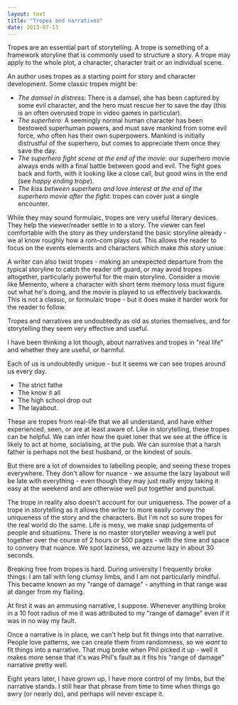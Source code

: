 ```yaml
---
layout: text
title: "Tropes and narratives"
date: 2013-07-13
---
```


Tropes are an essential part of storytelling. A trope is something of a framework storyline that is commonly used to structure a story. A trope may apply to the whole plot, a character, character trait or an individual scene.

An author uses tropes as a starting point for story and character development. Some classic tropes might be:

* _The damsel in distress_: There is a damsel, she has been captured by some evil character, and the hero must rescue her to save the day (this is an often overused trope in video games in particular).
* _The superhero_: A seemingly normal human character has been bestowed superhuman powers, and must save mankind from some evil force, who often has their own superpowers. Mankind is initially distrustful of the superhero, but comes to appreciate them once they save the day.
* _The superhero fight scene at the end of the movie_: our superhero movie always ends with a final battle between good and evil. The fight goes back and forth, with it looking like a close call, but good wins in the end (see _happy ending trope_).
* _The kiss between superhero and love interest at the end of the superhero movie after the fight_: tropes can cover just a single encounter.

While they may sound formulaic, tropes are very useful literary devices. They help the viewer/reader settle in to a story. The viewer can feel comfortable with the story as they understand the basic storyline already - we al know roughly how a rom-com plays out. This allows the reader to focus on the events elements and characters which make _this_ story uniue.

A writer can also twist tropes - making an unexpected departure from the typical storyline to catch the reader off guard, or may avoid tropes altogether, particularly powerful for the main storyline. Consider a movie like Memento, where a character with short term memory loss must figure out what he's doing, and the movie is played to us effectively backwards. This is not a classic, or formulaic trope - but it does make it harder work for the reader to follow.

Tropes and narratives are undoubtedly as old as stories themselves, and for storytelling they seem very effective and useful.

I have been thinking a lot though, about narratives and tropes in "real life" and whether they are useful, or harmful.

Each of us is undoubtedly unique - but it seems we can see tropes around us every day.

* The strict fathe
* The know it all
* The high school drop out
* The layabout.

These are tropes from real-life that we all understand, and have either experienced, seen, or are at least aware of. Like in storytelling, these tropes can be helpful. We can infer how the quiet loner that we see at the office is likely to act at home, socialising, at the pub. We can surmise that a harsh father is perhaps not the best husband, or the kindest of souls.

But there are a lot of downsides to labelling people, and seeing these tropes everywhere. They don't allow for nuance - we assume the lazy layabout will be late with everything - even though they may just really enjoy taking it easy at the weekend and are otherwise well put together and punctual.

The trope in reality also doesn't account for our uniqueness. The power of a trope in storytelling as it allows the writer to more easily convey the uniqueness of the story and the characters.  But I'm not so sure tropes for the real world do the same. Life is mesy, we make snap judgements of people and situations. There is no master storyteller weaving a well put together over the course of 2 hours or 500 pages - with the time and space to convery that nuance. We spot laziness, we azzume lazy in about 30 seconds.

Breaking free from tropes is hard. During university I frequently broke things: I am tall with long clumsy limbs, and I am not particularly mindful. This became known as my "range of damage" - anything in that range was at danger from my flailing.

At first it was an ammusing narrative, I suppose. Whenever anything broke in a 10 foot radius of me it was attributed to my "range of damage" even if it was in no way my fault.

Once a narrative is in place, we can't help but fit things into that narrative. People love patterns, we can create them from randomness, so we _want_ to fit things into a narrative. That mug broke when Phil picked it up - well it makes _more_ sense that it's was Phil's fault as it fits his "range of damage" narrative pretty well.

Eight years later, I have grown up, I have more control of my limbs, but the narrative stands. I still hear that phrase from time to time when things go awry (or nearly do), and perhaps  will never escape it.
